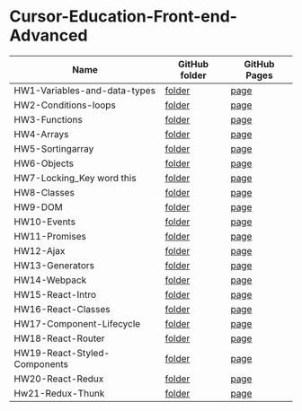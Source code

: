 # Cursor-Education-Front-end-Advanced

Name | GitHub folder | GitHub Pages
-----|---------------|-------------
HW1-Variables-and-data-types | [folder](https://github.com/SerhiiHurshal/Cursor-Education-Front-end-Advanced/tree/main/HW1-Variables-and-data-types) | [page](https://serhiihurshal.github.io/Cursor-Education-Front-end-Advanced/HW1-Variables-and-data-types/)
HW2-Сonditions-loops | [folder](https://github.com/SerhiiHurshal/Cursor-Education-Front-end-Advanced/tree/main/HW2-%D0%A1onditions-loops) | [page](https://serhiihurshal.github.io/Cursor-Education-Front-end-Advanced/HW2-%D0%A1onditions-loops/)
HW3-Functions | [folder](https://github.com/SerhiiHurshal/Cursor-Education-Front-end-Advanced/tree/main/HW3-Functions) | [page](https://serhiihurshal.github.io/Cursor-Education-Front-end-Advanced/HW3-Functions/)
HW4-Arrays | [folder](https://github.com/SerhiiHurshal/Cursor-Education-Front-end-Advanced/tree/main/HW4-Arrays) | [page](https://serhiihurshal.github.io/Cursor-Education-Front-end-Advanced/HW4-Arrays/)
HW5-Sortingarray | [folder](https://github.com/SerhiiHurshal/Cursor-Education-Front-end-Advanced/tree/main/HW5-Sortingarray) | [page](https://serhiihurshal.github.io/Cursor-Education-Front-end-Advanced/HW5-Sortingarray/)
HW6-Objects | [folder](https://github.com/SerhiiHurshal/Cursor-Education-Front-end-Advanced/tree/main/HW6-Objects) | [page](https://serhiihurshal.github.io/Cursor-Education-Front-end-Advanced/HW6-Objects/)
HW7-Locking_Key word this | [folder](https://github.com/SerhiiHurshal/Cursor-Education-Front-end-Advanced/tree/main/HW7-Locking_Key%20word%20this) | [page](https://serhiihurshal.github.io/Cursor-Education-Front-end-Advanced/HW7-Locking_Key%20word%20this/)
HW8-Classes | [folder](https://github.com/SerhiiHurshal/Cursor-Education-Front-end-Advanced/tree/main/HW8-Classes) | [page](https://serhiihurshal.github.io/Cursor-Education-Front-end-Advanced/HW8-Classes/)
HW9-DOM | [folder](https://github.com/SerhiiHurshal/Cursor-Education-Front-end-Advanced/tree/main/HW9-DOM) | [page](https://serhiihurshal.github.io/Cursor-Education-Front-end-Advanced/HW9-DOM/)
HW10-Events | [folder](https://github.com/SerhiiHurshal/Cursor-Education-Front-end-Advanced/tree/main/HW10-Events) | [page](https://serhiihurshal.github.io/Cursor-Education-Front-end-Advanced/HW10-Events/)
HW11-Promises | [folder](https://github.com/SerhiiHurshal/Cursor-Education-Front-end-Advanced/tree/main/HW11-Promises) | [page](https://serhiihurshal.github.io/Cursor-Education-Front-end-Advanced/HW11-Promises/)
HW12-Ajax | [folder](https://github.com/SerhiiHurshal/Cursor-Education-Front-end-Advanced/tree/main/HW12-Ajax) | [page](https://serhiihurshal.github.io/Cursor-Education-Front-end-Advanced/HW12-Ajax/)
HW13-Generators | [folder](https://github.com/SerhiiHurshal/Cursor-Education-Front-end-Advanced/tree/main/HW13-Generators) | [page](https://serhiihurshal.github.io/Cursor-Education-Front-end-Advanced/HW13-Generators/)
HW14-Webpack | [folder](https://github.com/SerhiiHurshal/Cursor-Education-Front-end-Advanced/tree/main/HW14-Webpack) | [page](https://serhiihurshal.github.io/Cursor-Education-Front-end-Advanced/HW14-Webpack/dist/)
HW15-React-Intro | [folder](https://github.com/SerhiiHurshal/HW15) | [page](https://serhiihurshal.github.io/HW15/)
HW16-React-Classes | [folder](https://github.com/SerhiiHurshal/HW16) | [page](https://serhiihurshal.github.io/HW16/)
HW17-Component-Lifecycle | [folder](https://github.com/SerhiiHurshal/HW17) | [page](https://serhiihurshal.github.io/HW17/)
HW18-React-Router | [folder](https://github.com/SerhiiHurshal/HW18) | [page](https://serhiihurshal.github.io/home)
HW19-React-Styled-Components | [folder](https://github.com/SerhiiHurshal/HW19) | [page](https://serhiihurshal.github.io/HW19/#/)
HW20-React-Redux | [folder](https://github.com/SerhiiHurshal/HW-20) | [page](https://serhiihurshal.github.io/HW-20/)
Hw21-Redux-Thunk | [folder](https://github.com/SerhiiHurshal/HW-21) | [page](https://outgram.herokuapp.com/#/)
